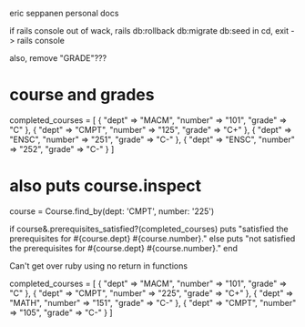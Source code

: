 eric seppanen personal docs

if rails console out of wack, rails db:rollback db:migrate db:seed
in cd, exit -> rails console

also, remove "GRADE"???

# course and grades
completed_courses = [
  { "dept" => "MACM", "number" => "101", "grade" => "C" },
  { "dept" => "CMPT", "number" => "125", "grade" => "C+" },
  { "dept" => "ENSC", "number" => "251", "grade" => "C-" },
  { "dept" => "ENSC", "number" => "252", "grade" => "C-" }
]

# also puts course.inspect
course = Course.find_by(dept: 'CMPT', number: '225')

if course&.prerequisites_satisfied?(completed_courses)
  puts "satisfied the prerequisites for #{course.dept} #{course.number}."
else
  puts "not satisfied the prerequisites for #{course.dept} #{course.number}."
end

Can't get over ruby using no return in functions

completed_courses = [
  { "dept" => "MACM", "number" => "101", "grade" => "C" },
  { "dept" => "CMPT", "number" => "225", "grade" => "C+" },
  { "dept" => "MATH", "number" => "151", "grade" => "C-" },
  { "dept" => "CMPT", "number" => "105", "grade" => "C-" }
]